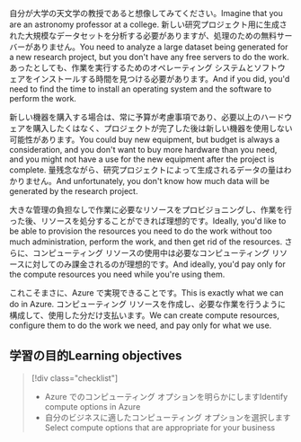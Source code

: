 <span data-ttu-id="0aaa0-101">自分が大学の天文学の教授であると想像してみてください。</span><span class="sxs-lookup"><span data-stu-id="0aaa0-101">Imagine that you are an astronomy professor at a college.</span></span> <span data-ttu-id="0aaa0-102">新しい研究プロジェクト用に生成された大規模なデータセットを分析する必要がありますが、処理のための無料サーバーがありません。</span><span class="sxs-lookup"><span data-stu-id="0aaa0-102">You need to analyze a large dataset being generated for a new research project, but you don't have any free servers to do the work.</span></span> <span data-ttu-id="0aaa0-103">あったとしても、作業を実行するためのオペレーティング システムとソフトウェアをインストールする時間を見つける必要があります。</span><span class="sxs-lookup"><span data-stu-id="0aaa0-103">And if you did, you'd need to find the time to install an operating system and the software to perform the work.</span></span> 

<span data-ttu-id="0aaa0-104">新しい機器を購入する場合は、常に予算が考慮事項であり、必要以上のハードウェアを購入したくはなく、プロジェクトが完了した後は新しい機器を使用しない可能性があります。</span><span class="sxs-lookup"><span data-stu-id="0aaa0-104">You could buy new equipment, but budget is always a consideration, and you don't want to buy more hardware than you need, and you might not have a use for the new equipment after the project is complete.</span></span> <span data-ttu-id="0aaa0-105">量残念ながら、研究プロジェクトによって生成されるデータの量はわかりません。</span><span class="sxs-lookup"><span data-stu-id="0aaa0-105">And unfortunately, you don't know how much data will be generated by the research project.</span></span>

<span data-ttu-id="0aaa0-106">大きな管理の負担なしで作業に必要なリソースをプロビジョニングし、作業を行った後、リソースを処分することができれば理想的です。</span><span class="sxs-lookup"><span data-stu-id="0aaa0-106">Ideally, you'd like to be able to provision the resources you need to do the work without too much administration, perform the work, and then get rid of the resources.</span></span> <span data-ttu-id="0aaa0-107">さらに、コンピューティング リソースの使用中は必要なコンピューティング リソースに対してのみ課金されるのが理想的です。</span><span class="sxs-lookup"><span data-stu-id="0aaa0-107">And ideally, you'd pay only for the compute resources you need while you're using them.</span></span>

<span data-ttu-id="0aaa0-108">これこそまさに、Azure で実現できることです。</span><span class="sxs-lookup"><span data-stu-id="0aaa0-108">This is exactly what we can do in Azure.</span></span> <span data-ttu-id="0aaa0-109">コンピューティング リソースを作成し、必要な作業を行うように構成して、使用した分だけ支払います。</span><span class="sxs-lookup"><span data-stu-id="0aaa0-109">We can create compute resources, configure them to do the work we need, and pay only for what we use.</span></span>

## <a name="learning-objectives"></a><span data-ttu-id="0aaa0-110">学習の目的</span><span class="sxs-lookup"><span data-stu-id="0aaa0-110">Learning objectives</span></span>
> [!div class="checklist"]
> * <span data-ttu-id="0aaa0-111">Azure でのコンピューティング オプションを明らかにします</span><span class="sxs-lookup"><span data-stu-id="0aaa0-111">Identify compute options in Azure</span></span>
> * <span data-ttu-id="0aaa0-112">自分のビジネスに適したコンピューティング オプションを選択します</span><span class="sxs-lookup"><span data-stu-id="0aaa0-112">Select compute options that are appropriate for your business</span></span>
